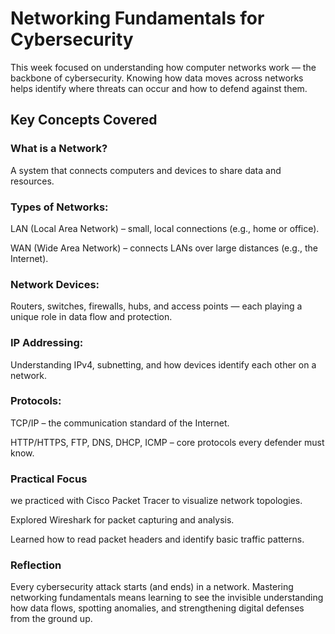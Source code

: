# Networking Fundamentals for Cybersecurity

This week focused on understanding how computer networks work — the backbone of cybersecurity. Knowing how data moves across networks helps identify where threats can occur and how to defend against them.

## Key Concepts Covered

### What is a Network?
A system that connects computers and devices to share data and resources.

### Types of Networks:

LAN (Local Area Network) – small, local connections (e.g., home or office).

WAN (Wide Area Network) – connects LANs over large distances (e.g., the Internet).

### Network Devices:
Routers, switches, firewalls, hubs, and access points — each playing a unique role in data flow and protection.

### IP Addressing:
Understanding IPv4, subnetting, and how devices identify each other on a network.

### Protocols:

TCP/IP – the communication standard of the Internet.

HTTP/HTTPS, FTP, DNS, DHCP, ICMP – core protocols every defender must know.

### Practical Focus

we practiced with Cisco Packet Tracer to visualize network topologies.

Explored Wireshark for packet capturing and analysis.

Learned how to read packet headers and identify basic traffic patterns.

### Reflection

Every cybersecurity attack starts (and ends) in a network. Mastering networking fundamentals means learning to see the invisible understanding how data flows, spotting anomalies, and strengthening digital defenses from the ground up.
